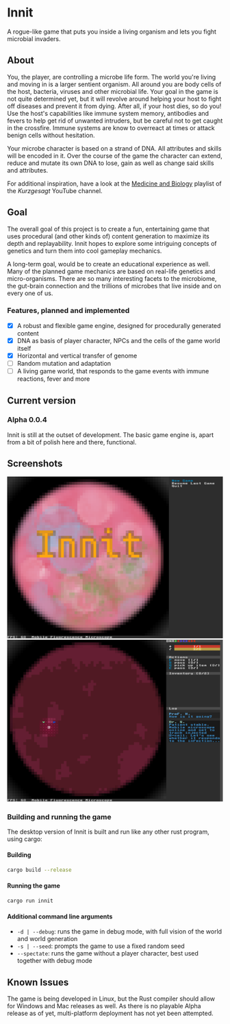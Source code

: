 # Innit

A rogue-like game that puts you inside a living organism and lets you fight microbial invaders.

## About

You, the player, are controlling a microbe life form. The world you're living and moving in is a larger sentient organism. All around you are body cells of the host, bacteria, viruses and other microbial life. Your goal in the game is not quite determined yet, but it will revolve around helping your host to fight off diseases and prevent it from dying. After all, if your host dies, so do you! Use the host's capabilities like immune system memory, antibodies and fevers to help get rid of unwanted intruders, but be careful not to get caught in the crossfire. Immune systems are know to overreact at times or attack benign cells without hesitation.

Your microbe character is based on a strand of DNA. All attributes and skills will be encoded in it. Over the course of the game the character can extend, reduce and mutate its own DNA to lose, gain as well as change said skills and attributes.

For additional inspiration, have a look at the [Medicine and Biology](https://youtu.be/YI3tsmFsrOg) playlist of the _Kurzgesagt_ YouTube channel.

## Goal

The overall goal of this project is to create a fun, entertaining game that uses procedural (and other kinds of) content generation to maximize its depth and replayability. Innit hopes to explore some intriguing concepts of genetics and turn them into cool gameplay mechanics.

A long-term goal, would be to create an educational experience as well. Many of the planned game mechanics are based on real-life genetics and micro-organisms. There are so many interesting facets to the microbiome, the gut-brain connection and the trillions of microbes that live inside and on every one of us.

### Features, planned and implemented

- [x] A robust and flexible game engine, designed for procedurally generated content
- [x] DNA as basis of player character, NPCs and the cells of the game world itself
- [x] Horizontal and vertical transfer of genome
- [ ] Random mutation and adaptation
- [ ] A living game world, that responds to the game events with immune reactions, fever and more

## Current version

### Alpha 0.0.4

Innit is still at the outset of development. The basic game engine is, apart from a bit of polish here and there, functional.

## Screenshots

![innit title image](screenshots/main/innit_main_alpha-0.0.5.png)
![innit ui sample](screenshots/ui/ui-0.0.5.png)

### Building and running the game

The desktop version of Innit is built and run like any other rust program, using cargo:

#### Building

```bash
cargo build --release
```

#### Running the game

```bash
cargo run innit
```

#### Additional command line arguments

- `-d | --debug`: runs the game in debug mode, with full vision of the world and world generation
- `-s | --seed`: prompts the game to use a fixed random seed
- `--spectate`: runs the game without a player character, best used together with debug mode

## Known Issues

The game is being developed in Linux, but the Rust compiler should allow for Windows and Mac releases as well. As there is no playable Alpha release as of yet, multi-platform deployment has not yet been attempted.
